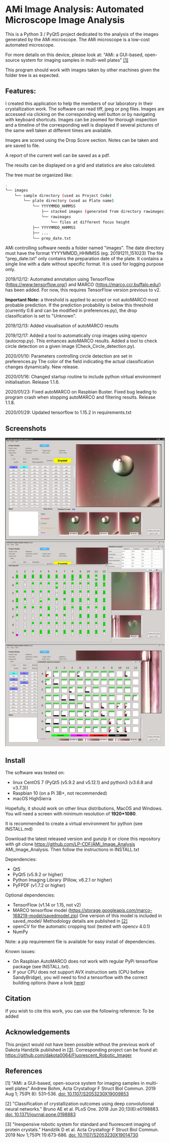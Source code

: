 # AMi Image Analysis: Automated Microscope Image Analysis

This is a Python 3 / PyQt5 project dedicated to the analysis of the images generated by the AMi microscope.
The AMi microscope is a low-cost automated microscope.

For more details on this device, please look at:
"AMi: a GUI-based, open-source system for imaging samples in multi-well plates" [[1]](#1)

This program should work with images taken by other machines given the folder tree is as expected.

## Features:

I created this application to help the members of our laboratory in their crystallization work.
The software can read tiff, jpeg or png files.
Images are accessed via clicking on the corresponding well button or by navigating with keyboard shortcuts.
Images can be zoomed for thorough inspection and a timeline of the corresponding well is displayed if several pictures of the same well taken at different times are available.

Images are scored using the Drop Score section.
Notes can be taken and are saved to file.

A report of the current well can be saved as a pdf.

The results can be displayed on a grid and statistics are also calculated.

The tree must be organized like:

```bash
.
└── images
    └── sample directory (used as Project Code)
        └── plate directory (used as Plate name)
            └── YYYYMMDD_HHMMSS
                ├── stacked images (generated from directory rawimages)
                └── rawimages
                    └── files at different focus height
            ├── YYYYMMDD_HHMMSS
            ├── ...
            └── prep_date.txt
```
AMi controlling software needs a folder named "images".
The date directory must have the format YYYYMMDD_HHMMSS (eg. 20191211_151023)
The file "prep_date.txt" only contains the preparation date of the plate. It contains a single line with a date without specific format. It is used for logging purpose only.


2019/12/12:
Automated annotation using TensorFlow (https://www.tensorflow.org/) and MARCO (https://marco.ccr.buffalo.edu/) has been added.
For now, this requires TensorFlow version previous to v2.

**Important Note:** a threshold is applied to accept or not autoMARCO most probable prediction. If the prediction probability is below
this threshold (currently 0.6 and can be modified in preferences.py), the drop classification is set to "Unknown". 

2019/12/13:
Added visualisation of autoMARCO results

2019/12/17:
Added a tool to automatically crop images using opencv (autocrop.py). This enhances autoMARCO results.
Added a tool to check circle detection on a given image (Check_Circle_detection.py).

2020/01/10:
Parameters controlling circle detection are set in preferences.py
The color of the field indicating the actual classification changes dynamically.
New release.

2020/01/16:
Changed startup routine to include python virtual environment initialisation.
Release 1.1.6.

2020/01/23:
Fixed autoMARCO on Raspbian Buster.
Fixed bug leading to program crash when stopping autoMARCO and filtering results.
Release 1.1.8.

2020/01/29:
Updated tensorflow to 1.15.2 in requirements.txt

## Screenshots

![Screenshot 1](./screenshot1.png)
![Screenshot 2](./screenshot2.png)
![Screenshot 3](./screenshot3.png)

## Install

The software was tested on:
* linux CentOS 7 (PyQt5 (v5.9.2 and v5.12.1) and python3 (v3.6.8 and v3.7.3))
* Raspbian 10 (on a Pi 3B+, not recommended)
* macOS HighSierra

Hopefully, it should work on other linux distributions, MacOS and Windows.
You will need a screen with minimum resolution of **1920*1080**.
    
It is recommended to create a virtual environment for python (see INSTALL.md)

Download the latest released version and gunzip it or clone this repository with
git clone https://github.com/LP-CDF/AMi_Image_Analysis AMi_Image_Analysis.
Then follow the instructions in INSTALL.txt

Dependencies:
* Qt5
* PyQt5 (v5.9.2 or higher)
* Python Imaging Library (Pillow, v6.2.1 or higher)
* PyFPDF (v1.7.2 or higher)

Optional dependencies:
* TensorFlow (v1.14 or 1.15, not v2)
* MARCO tensorflow model (https://storage.googleapis.com/marco-168219-model/savedmodel.zip)
One version of this model is included in saved_model/
Methodology details are published in [[2]](#2)
* openCV for the automatic cropping tool (tested with opencv 4.0.1)
* NumPy

Note: a pip requirement file is available for easy install of dependencies.

Known issues: 
* On Raspbian AutoMARCO does not work with regular PyPi tensorflow package (see INSTALL.txt).
* If your CPU does not support AVX instruction sets (CPU before SandyBridge), you will need to find a tensorflow with the correct building options (have a look [here](https://github.com/yaroslavvb/tensorflow-community-wheels/issues))

## Citation

If you wish to cite this work, you can use the following reference:
To be added


## Acknowledgements

This project would not have been possible without the previous work of Dakota Handzlik published in [[3]](#3).
Corresponding project can be found at:
https://github.com/dakota0064/Fluorescent_Robotic_Imager


## References

<a id="1">[1]</a> 
"AMi: a GUI-based, open-source system for imaging samples in multi-well plates"
Andrew Bohm, Acta Crystallogr F Struct Biol Commun. 2019 Aug 1; 75(Pt 8): 531–536.
[doi: 10.1107/S2053230X19009853](http://dx.doi.org/10.1107/S2053230X19009853)

<a id="2">[2]</a> 
"Classification of crystallization outcomes using deep convolutional neural networks."
Bruno AE et al. PLoS One. 2018 Jun 20;13(6):e0198883.
[doi: 10.1371/journal.pone.0198883](http://dx.doi.org/10.1371/journal.pone.0198883)

<a id="3">[3]</a> 
"Inexpensive robotic system for standard and fluorescent imaging of protein crystals."
Handzlik D et al. Acta Crystallogr F Struct Biol Commun. 2019 Nov 1;75(Pt 11):673-686.
[doi: 10.1107/S2053230X19014730](http://dx.doi.org/10.1107/S2053230X19014730)


